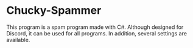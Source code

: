 # Chucky-Spammer
This program is a spam program made with C#. Although designed for Discord, it can be used for all programs. In addition, several settings are available.
